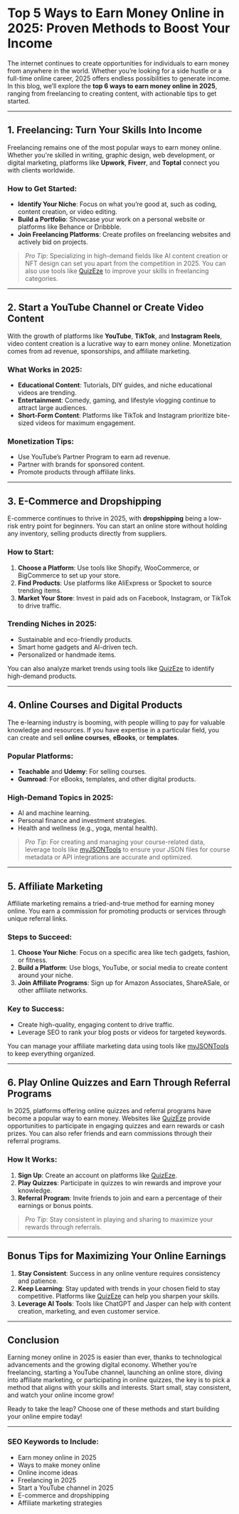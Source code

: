 # **Top 5 Ways to Earn Money Online in 2025: Proven Methods to Boost Your Income**

The internet continues to create opportunities for individuals to earn money from anywhere in the world. Whether you’re looking for a side hustle or a full-time online career, 2025 offers endless possibilities to generate income. In this blog, we’ll explore the **top 6 ways to earn money online in 2025**, ranging from freelancing to creating content, with actionable tips to get started.

---

## **1. Freelancing: Turn Your Skills Into Income**

Freelancing remains one of the most popular ways to earn money online. Whether you're skilled in writing, graphic design, web development, or digital marketing, platforms like **Upwork**, **Fiverr**, and **Toptal** connect you with clients worldwide.

### **How to Get Started**:
- **Identify Your Niche**: Focus on what you’re good at, such as coding, content creation, or video editing.
- **Build a Portfolio**: Showcase your work on a personal website or platforms like Behance or Dribbble.
- **Join Freelancing Platforms**: Create profiles on freelancing websites and actively bid on projects.

> *Pro Tip*: Specializing in high-demand fields like AI content creation or NFT design can set you apart from the competition in 2025. You can also use tools like [QuizEze](https://quizeze.com/homepage) to improve your skills in freelancing categories.

---

## **2. Start a YouTube Channel or Create Video Content**

With the growth of platforms like **YouTube**, **TikTok**, and **Instagram Reels**, video content creation is a lucrative way to earn money online. Monetization comes from ad revenue, sponsorships, and affiliate marketing.

### **What Works in 2025**:
- **Educational Content**: Tutorials, DIY guides, and niche educational videos are trending.
- **Entertainment**: Comedy, gaming, and lifestyle vlogging continue to attract large audiences.
- **Short-Form Content**: Platforms like TikTok and Instagram prioritize bite-sized videos for maximum engagement.

### **Monetization Tips**:
- Use YouTube’s Partner Program to earn ad revenue.
- Partner with brands for sponsored content.
- Promote products through affiliate links.

---

## **3. E-Commerce and Dropshipping**

E-commerce continues to thrive in 2025, with **dropshipping** being a low-risk entry point for beginners. You can start an online store without holding any inventory, selling products directly from suppliers.

### **How to Start**:
1. **Choose a Platform**: Use tools like Shopify, WooCommerce, or BigCommerce to set up your store.
2. **Find Products**: Use platforms like AliExpress or Spocket to source trending items.
3. **Market Your Store**: Invest in paid ads on Facebook, Instagram, or TikTok to drive traffic.

### **Trending Niches in 2025**:
- Sustainable and eco-friendly products.
- Smart home gadgets and AI-driven tech.
- Personalized or handmade items.

You can also analyze market trends using tools like [QuizEze](https://quizeze.com/homepage) to identify high-demand products.

---

## **4. Online Courses and Digital Products**

The e-learning industry is booming, with people willing to pay for valuable knowledge and resources. If you have expertise in a particular field, you can create and sell **online courses**, **eBooks**, or **templates**.

### **Popular Platforms**:
- **Teachable** and **Udemy**: For selling courses.
- **Gumroad**: For eBooks, templates, and other digital products.

### **High-Demand Topics in 2025**:
- AI and machine learning.
- Personal finance and investment strategies.
- Health and wellness (e.g., yoga, mental health).

> *Pro Tip*: For creating and managing your course-related data, leverage tools like [myJSONTools](https://myjsontools.com/json-compare) to ensure your JSON files for course metadata or API integrations are accurate and optimized.

---

## **5. Affiliate Marketing**

Affiliate marketing remains a tried-and-true method for earning money online. You earn a commission for promoting products or services through unique referral links.

### **Steps to Succeed**:
1. **Choose Your Niche**: Focus on a specific area like tech gadgets, fashion, or fitness.
2. **Build a Platform**: Use blogs, YouTube, or social media to create content around your niche.
3. **Join Affiliate Programs**: Sign up for Amazon Associates, ShareASale, or other affiliate networks.

### **Key to Success**:
- Create high-quality, engaging content to drive traffic.
- Leverage SEO to rank your blog posts or videos for targeted keywords.

You can manage your affiliate marketing data using tools like [myJSONTools](https://myjsontools.com/json-compare) to keep everything organized.

---

## **6. Play Online Quizzes and Earn Through Referral Programs**

In 2025, platforms offering online quizzes and referral programs have become a popular way to earn money. Websites like [QuizEze](https://quizeze.com/homepage) provide opportunities to participate in engaging quizzes and earn rewards or cash prizes. You can also refer friends and earn commissions through their referral programs.

### **How It Works**:
1. **Sign Up**: Create an account on platforms like [QuizEze](https://quizeze.com/homepage).
2. **Play Quizzes**: Participate in quizzes to win rewards and improve your knowledge.
3. **Referral Program**: Invite friends to join and earn a percentage of their earnings or bonus points.

> *Pro Tip*: Stay consistent in playing and sharing to maximize your rewards through referrals.

---

## **Bonus Tips for Maximizing Your Online Earnings**

1. **Stay Consistent**: Success in any online venture requires consistency and patience.
2. **Keep Learning**: Stay updated with trends in your chosen field to stay competitive. Platforms like [QuizEze](https://quizeze.com/homepage) can help you sharpen your skills.
3. **Leverage AI Tools**: Tools like ChatGPT and Jasper can help with content creation, marketing, and even customer service.

---

## **Conclusion**

Earning money online in 2025 is easier than ever, thanks to technological advancements and the growing digital economy. Whether you’re freelancing, starting a YouTube channel, launching an online store, diving into affiliate marketing, or participating in online quizzes, the key is to pick a method that aligns with your skills and interests. Start small, stay consistent, and watch your online income grow!

Ready to take the leap? Choose one of these methods and start building your online empire today!

---

### **SEO Keywords to Include**:
- Earn money online in 2025  
- Ways to make money online  
- Online income ideas  
- Freelancing in 2025  
- Start a YouTube channel in 2025  
- E-commerce and dropshipping  
- Affiliate marketing strategies
